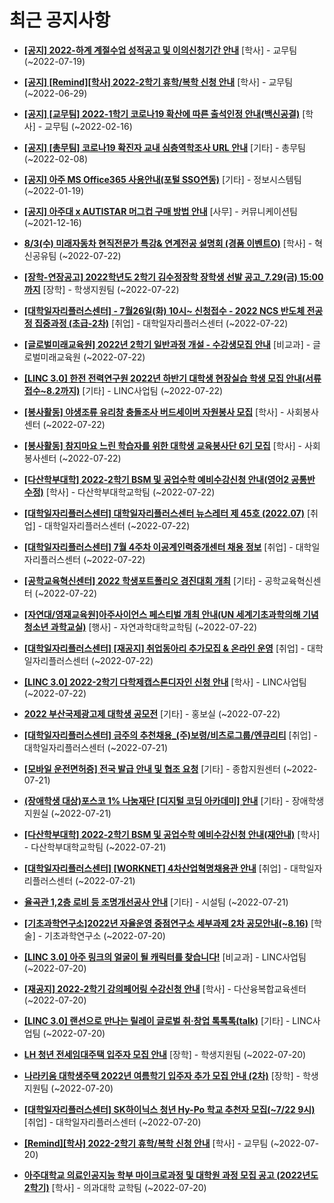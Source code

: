 # 최근 공지사항

* **[[공지] 2022-하계 계절수업 성적공고 및 이의신청기간 안내](http://ajou.ac.kr/kr/ajou/notice.do?mode=view&amp;articleNo=201964&amp;article.offset=0&amp;articleLimit=30)**
 [학사] - 교무팀 (~2022-07-19)

* **[[공지] [Remind][학사] 2022-2학기 휴학/복학 신청 안내](http://ajou.ac.kr/kr/ajou/notice.do?mode=view&amp;articleNo=201230&amp;article.offset=0&amp;articleLimit=30)**
 [학사] - 교무팀 (~2022-06-29)

* **[[공지] [교무팀] 2022-1학기 코로나19 확산에 따른 출석인정 안내(백신공결)](http://ajou.ac.kr/kr/ajou/notice.do?mode=view&amp;articleNo=180913&amp;article.offset=0&amp;articleLimit=30)**
 [학사] - 교무팀 (~2022-02-16)

* **[[공지] [총무팀] 코로나19 확진자 교내 심층역학조사 URL 안내](http://ajou.ac.kr/kr/ajou/notice.do?mode=view&amp;articleNo=180493&amp;article.offset=0&amp;articleLimit=30)**
 [기타] - 총무팀 (~2022-02-08)

* **[[공지] 아주 MS Office365 사용안내(포털 SSO연동)](http://ajou.ac.kr/kr/ajou/notice.do?mode=view&amp;articleNo=179802&amp;article.offset=0&amp;articleLimit=30)**
 [기타] - 정보시스템팀 (~2022-01-19)

* **[[공지] 아주대 x AUTISTAR 머그컵 구매 방법 안내](http://ajou.ac.kr/kr/ajou/notice.do?mode=view&amp;articleNo=147976&amp;article.offset=0&amp;articleLimit=30)**
 [사무] - 커뮤니케이션팀 (~2021-12-16)

* **[8/3(수) 미래자동차 현직전문가 특강&amp; 연계전공 설명회 (경품 이벤트O)](http://ajou.ac.kr/kr/ajou/notice.do?mode=view&amp;articleNo=202161&amp;article.offset=0&amp;articleLimit=30)**
 [학사] - 혁신공유팀 (~2022-07-22)

* **[[장학-연장공고] 2022학년도 2학기 김수정장학 장학생 선발 공고_7.29(금) 15:00까지](http://ajou.ac.kr/kr/ajou/notice.do?mode=view&amp;articleNo=202160&amp;article.offset=0&amp;articleLimit=30)**
 [장학] - 학생지원팀 (~2022-07-22)

* **[[대학일자리플러스센터] - 7월26일(화) 10시~ 신청접수 - 2022 NCS 반도체 전공정 집중과정 (초급-2차)](http://ajou.ac.kr/kr/ajou/notice.do?mode=view&amp;articleNo=202158&amp;article.offset=0&amp;articleLimit=30)**
 [취업] - 대학일자리플러스센터 (~2022-07-22)

* **[[글로벌미래교육원] 2022년 2학기 일반과정 개설 - 수강생모집 안내](http://ajou.ac.kr/kr/ajou/notice.do?mode=view&amp;articleNo=202156&amp;article.offset=0&amp;articleLimit=30)**
 [비교과] - 글로벌미래교육원 (~2022-07-22)

* **[[LINC 3.0] 한전 전력연구원 2022년 하반기 대학생 현장실습 학생 모집 안내(서류접수~8.2까지)](http://ajou.ac.kr/kr/ajou/notice.do?mode=view&amp;articleNo=202147&amp;article.offset=0&amp;articleLimit=30)**
 [기타] - LINC사업팀 (~2022-07-22)

* **[[봉사활동] 야생조류 유리창 충돌조사 버드세이버 자원봉사 모집](http://ajou.ac.kr/kr/ajou/notice.do?mode=view&amp;articleNo=202144&amp;article.offset=0&amp;articleLimit=30)**
 [학사] - 사회봉사센터 (~2022-07-22)

* **[[봉사활동] 참지마요 느린 학습자를 위한 대학생 교육봉사단 6기 모집](http://ajou.ac.kr/kr/ajou/notice.do?mode=view&amp;articleNo=202141&amp;article.offset=0&amp;articleLimit=30)**
 [학사] - 사회봉사센터 (~2022-07-22)

* **[[다산학부대학] 2022-2학기 BSM 및 공업수학 예비수강신청 안내(영어2 공통반 수정)](http://ajou.ac.kr/kr/ajou/notice.do?mode=view&amp;articleNo=202140&amp;article.offset=0&amp;articleLimit=30)**
 [학사] - 다산학부대학교학팀 (~2022-07-22)

* **[[대학일자리플러스센터] 대학일자리플러스센터 뉴스레터 제 45호 (2022.07)](http://ajou.ac.kr/kr/ajou/notice.do?mode=view&amp;articleNo=202136&amp;article.offset=0&amp;articleLimit=30)**
 [취업] - 대학일자리플러스센터 (~2022-07-22)

* **[[대학일자리플러스센터] 7월 4주차 이공계인력중개센터 채용 정보](http://ajou.ac.kr/kr/ajou/notice.do?mode=view&amp;articleNo=202131&amp;article.offset=0&amp;articleLimit=30)**
 [취업] - 대학일자리플러스센터 (~2022-07-22)

* **[[공학교육혁신센터] 2022 학생포트폴리오 경진대회 개최](http://ajou.ac.kr/kr/ajou/notice.do?mode=view&amp;articleNo=202130&amp;article.offset=0&amp;articleLimit=30)**
 [기타] - 공학교육혁신센터 (~2022-07-22)

* **[[자연대/영재교육원]아주사이언스 페스티벌 개최 안내(UN 세계기초과학의해 기념 청소년 과학교실)](http://ajou.ac.kr/kr/ajou/notice.do?mode=view&amp;articleNo=202126&amp;article.offset=0&amp;articleLimit=30)**
 [행사] - 자연과학대학교학팀 (~2022-07-22)

* **[[대학일자리플러스센터] [재공지] 취업동아리 추가모집 &amp; 온라인 운영](http://ajou.ac.kr/kr/ajou/notice.do?mode=view&amp;articleNo=202124&amp;article.offset=0&amp;articleLimit=30)**
 [취업] - 대학일자리플러스센터 (~2022-07-22)

* **[[LINC 3.0] 2022-2학기 다학제캡스톤디자인 신청 안내](http://ajou.ac.kr/kr/ajou/notice.do?mode=view&amp;articleNo=202121&amp;article.offset=0&amp;articleLimit=30)**
 [학사] - LINC사업팀 (~2022-07-22)

* **[2022 부산국제광고제 대학생 공모전](http://ajou.ac.kr/kr/ajou/notice.do?mode=view&amp;articleNo=202120&amp;article.offset=0&amp;articleLimit=30)**
 [기타] - 홍보실 (~2022-07-22)

* **[[대학일자리플러스센터] 금주의 추천채용_(주)보령/비츠로그룹/엔큐리티](http://ajou.ac.kr/kr/ajou/notice.do?mode=view&amp;articleNo=202109&amp;article.offset=0&amp;articleLimit=30)**
 [취업] - 대학일자리플러스센터 (~2022-07-21)

* **[[모바일 운전면허증] 전국 발급 안내 및 협조 요청](http://ajou.ac.kr/kr/ajou/notice.do?mode=view&amp;articleNo=202106&amp;article.offset=0&amp;articleLimit=30)**
 [기타] - 종합지원센터 (~2022-07-21)

* **[(장애학생 대상)포스코 1% 나눔재단 [디지털 코딩 아카데미] 안내](http://ajou.ac.kr/kr/ajou/notice.do?mode=view&amp;articleNo=202097&amp;article.offset=0&amp;articleLimit=30)**
 [기타] - 장애학생지원실 (~2022-07-21)

* **[[다산학부대학] 2022-2학기 BSM 및 공업수학 예비수강신청 안내(재안내)](http://ajou.ac.kr/kr/ajou/notice.do?mode=view&amp;articleNo=202078&amp;article.offset=0&amp;articleLimit=30)**
 [학사] - 다산학부대학교학팀 (~2022-07-21)

* **[[대학일자리플러스센터] [WORKNET] 4차산업혁명채용관 안내](http://ajou.ac.kr/kr/ajou/notice.do?mode=view&amp;articleNo=202074&amp;article.offset=0&amp;articleLimit=30)**
 [취업] - 대학일자리플러스센터 (~2022-07-21)

* **[율곡관 1,2층 로비 등 조명개선공사 안내](http://ajou.ac.kr/kr/ajou/notice.do?mode=view&amp;articleNo=202073&amp;article.offset=0&amp;articleLimit=30)**
 [기타] - 시설팀 (~2022-07-21)

* **[[기초과학연구소]2022년 자율운영 중점연구소 세부과제 2차 공모안내(~8.16)](http://ajou.ac.kr/kr/ajou/notice.do?mode=view&amp;articleNo=202061&amp;article.offset=0&amp;articleLimit=30)**
 [학술] - 기초과학연구소 (~2022-07-20)

* **[[LINC 3.0] 아주 링크의 얼굴이 될 캐릭터를 찾습니다!](http://ajou.ac.kr/kr/ajou/notice.do?mode=view&amp;articleNo=202060&amp;article.offset=0&amp;articleLimit=30)**
 [비교과] - LINC사업팀 (~2022-07-20)

* **[[재공지] 2022-2학기 강의페어링 수강신청 안내](http://ajou.ac.kr/kr/ajou/notice.do?mode=view&amp;articleNo=202058&amp;article.offset=0&amp;articleLimit=30)**
 [학사] - 다산융복합교육센터 (~2022-07-20)

* **[[LINC 3.0] 랜선으로 만나는 릴레이 글로벌 취·창업 톡톡톡(talk)](http://ajou.ac.kr/kr/ajou/notice.do?mode=view&amp;articleNo=202036&amp;article.offset=0&amp;articleLimit=30)**
 [기타] - LINC사업팀 (~2022-07-20)

* **[LH 청년 전세임대주택 입주자 모집 안내](http://ajou.ac.kr/kr/ajou/notice.do?mode=view&amp;articleNo=202029&amp;article.offset=0&amp;articleLimit=30)**
 [장학] - 학생지원팀 (~2022-07-20)

* **[나라키움 대학생주택 2022년 여름학기 입주자 추가 모집 안내 (2차)](http://ajou.ac.kr/kr/ajou/notice.do?mode=view&amp;articleNo=202023&amp;article.offset=0&amp;articleLimit=30)**
 [장학] - 학생지원팀 (~2022-07-20)

* **[[대학일자리플러스센터] SK하이닉스 청년 Hy-Po 학교 추천자 모집(~7/22 9시)](http://ajou.ac.kr/kr/ajou/notice.do?mode=view&amp;articleNo=202012&amp;article.offset=0&amp;articleLimit=30)**
 [취업] - 대학일자리플러스센터 (~2022-07-20)

* **[[Remind][학사] 2022-2학기 휴학/복학 신청 안내](http://ajou.ac.kr/kr/ajou/notice.do?mode=view&amp;articleNo=202009&amp;article.offset=0&amp;articleLimit=30)**
 [학사] - 교무팀 (~2022-07-20)

* **[아주대학교 의료인공지능 학부 마이크로과정 및 대학원 과정 모집 공고 (2022년도 2학기)](http://ajou.ac.kr/kr/ajou/notice.do?mode=view&amp;articleNo=202007&amp;article.offset=0&amp;articleLimit=30)**
 [학사] - 의과대학 교학팀 (~2022-07-20)
